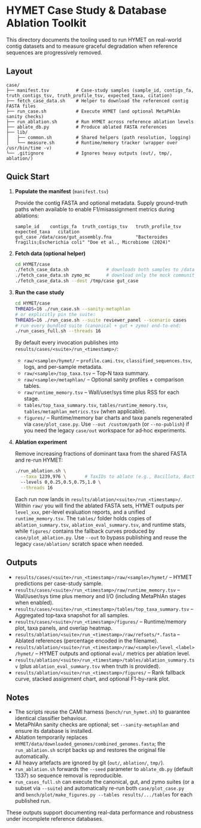 # HYMET Case Study & Database Ablation Toolkit

This directory documents the tooling used to run HYMET on real-world contig datasets and to measure graceful degradation when reference sequences are progressively removed.

## Layout

```
case/
├── manifest.tsv          # Case-study samples (sample_id, contigs_fa, truth_contigs_tsv, truth_profile_tsv, expected_taxa, citation)
├── fetch_case_data.sh    # Helper to download the referenced contig FASTA files
├── run_case.sh           # Execute HYMET (and optional MetaPhlAn sanity checks)
├── run_ablation.sh       # Run HYMET across reference ablation levels
├── ablate_db.py          # Produce ablated FASTA references
├── lib/
│   ├── common.sh         # Shared helpers (path resolution, logging)
│   └── measure.sh        # Runtime/memory tracker (wrapper over /usr/bin/time -v)
└── .gitignore            # Ignores heavy outputs (out/, tmp/, ablation/)
```

## Quick Start

1. **Populate the manifest** (`manifest.tsv`)

   Provide the contig FASTA and optional metadata. Supply ground-truth paths when available to enable F1/misassignment metrics during ablations:
   ```tsv
   sample_id	contigs_fa	truth_contigs_tsv	truth_profile_tsv	expected_taxa	citation
   gut_case	/data/case/gut_assembly.fna			"Bacteroides fragilis;Escherichia coli"	"Doe et al., Microbiome (2024)"
   ```

2. **Fetch data (optional helper)**

   ```bash
   cd HYMET/case
   ./fetch_case_data.sh              # downloads both samples to /data/case
   ./fetch_case_data.sh zymo_mc      # download only the mock community
   ./fetch_case_data.sh --dest /tmp/case gut_case
   ```

3. **Run the case study**

   ```bash
   cd HYMET/case
   THREADS=16 ./run_case.sh --sanity-metaphlan
   # or explicitly pin the suite:
   THREADS=16 ./run_case.sh --suite reviewer_panel --scenario cases
   # run every bundled suite (canonical + gut + zymo) end-to-end:
   ./run_cases_full.sh --threads 16
   ```

   By default every invocation publishes into `results/cases/<suite>/run_<timestamp>/`:
   - `raw/<sample>/hymet/` – `profile.cami.tsv`, `classified_sequences.tsv`, logs, and per-sample metadata.
   - `raw/<sample>/top_taxa.tsv` – Top‑N taxa summary.
   - `raw/<sample>/metaphlan/` – Optional sanity profiles + comparison tables.
   - `raw/runtime_memory.tsv` – Wall/user/sys time plus RSS for each stage.
   - `tables/top_taxa_summary.tsv`, `tables/runtime_memory.tsv`, `tables/metaphlan_metrics.tsv` (when applicable).
   - `figures/` – Runtime/memory bar charts and taxa panels regenerated via `case/plot_case.py`.
   Use `--out /custom/path` (or `--no-publish`) if you need the legacy `case/out` workspace for ad‑hoc experiments.

4. **Ablation experiment**

   Remove increasing fractions of dominant taxa from the shared FASTA and re-run HYMET:
   ```bash
   ./run_ablation.sh \
     --taxa 1239,976 \       # TaxIDs to ablate (e.g., Bacillota, Bacteroidota)
     --levels 0,0.25,0.5,0.75,1.0 \
     --threads 16
   ```

   Each run now lands in `results/ablation/<suite>/run_<timestamp>/`. Within `raw/` you will find the ablated FASTA sets, HYMET outputs per `level_xxx`, per-level evaluation reports, and a unified `runtime_memory.tsv`. The `tables/` folder holds copies of `ablation_summary.tsv`, `ablation_eval_summary.tsv`, and runtime stats, while `figures/` contains the fallback curves produced by `case/plot_ablation.py`. Use `--out` to bypass publishing and reuse the legacy `case/ablation/` scratch space when needed.

## Outputs

- `results/cases/<suite>/run_<timestamp>/raw/<sample>/hymet/` – HYMET predictions per case-study sample.
- `results/cases/<suite>/run_<timestamp>/raw/runtime_memory.tsv` – Wall/user/sys time plus memory and I/O (including MetaPhlAn stages when enabled).
- `results/cases/<suite>/run_<timestamp>/tables/top_taxa_summary.tsv` – Aggregated top‑taxa snapshot for all samples.
- `results/cases/<suite>/run_<timestamp>/figures/` – Runtime/memory plot, taxa panels, and overlap heatmap.
- `results/ablation/<suite>/run_<timestamp>/raw/refsets/*.fasta` – Ablated references (percentage encoded in the filename).
- `results/ablation/<suite>/run_<timestamp>/raw/<sample>/level_<label>/hymet/` – HYMET outputs and optional `eval/` metrics per ablation level.
- `results/ablation/<suite>/run_<timestamp>/tables/ablation_summary.tsv` (plus `ablation_eval_summary.tsv` when truth is provided).
- `results/ablation/<suite>/run_<timestamp>/figures/` – Rank fallback curve, stacked assignment chart, and optional F1-by-rank plot.

## Notes

- The scripts reuse the CAMI harness (`bench/run_hymet.sh`) to guarantee identical classifier behaviour.
- MetaPhlAn sanity checks are optional; set `--sanity-metaphlan` and ensure its database is installed.
- Ablation temporarily replaces `HYMET/data/downloaded_genomes/combined_genomes.fasta`; the `run_ablation.sh` script backs up and restores the original file automatically.
- All heavy artefacts are ignored by git (`out/`, `ablation/`, `tmp/`).
- `run_ablation.sh` forwards the `--seed` parameter to `ablate_db.py` (default 1337) so sequence removal is reproducible.
- `run_cases_full.sh` can execute the canonical, gut, and zymo suites (or a subset via `--suite`) and automatically re-run both `case/plot_case.py` and `bench/plot/make_figures.py --tables results/.../tables` for each published run.

These outputs support documenting real-data performance and robustness under incomplete reference databases.
